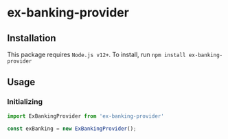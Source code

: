 # ex-banking-provider

## Installation
This package requires `Node.js v12+`.
To install, run `npm install ex-banking-provider`

## Usage

### Initializing

```ts
import ExBankingProvider from 'ex-banking-provider'

const exBanking = new ExBankingProvider();
```
